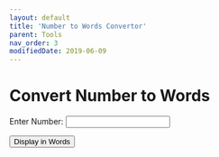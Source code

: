 ```yaml
---
layout: default
title: 'Number to Words Convertor'
parent: Tools
nav_order: 3
modifiedDate: 2019-06-09
---
```


# Convert Number to Words

<!-- <script src="https://cdnjs.cloudflare.com/ajax/libs/jquery/3.4.1/jquery.js"></script> -->
<script>
function convertNumberToWord(){
    var data = document.getElementById("numberField").value;
    if(data === "" || data === undefined) return false;
    $.ajax({
        url: 'https://us-central1-adyarcafe-blogs.cloudfunctions.net/numberToWords?message='+data,
        dataType: 'jsonp',
       contentType: 'application/javascript',
        cors: true ,
        method: 'GET',
        headers: {
            'Access-Control-Allow-Origin': '*'
          },
        crossDomain: true,
        success: function(data){
          document.getElementById("wordOutput").innerHTML = data.a
        },
        error: function(response){
           document.getElementById("wordOutput").innerHTML = JSON.stringify(response);
        }

      });
      return false;
  }
</script>

<label for="name"> Enter Number:</label>
<input type="number" id="numberField" name="number" required
       minlength="1" maxlength="15" size="10">

<button onclick="convertNumberToWord()">Display in Words</button>

<p id="wordOutput"></p>
